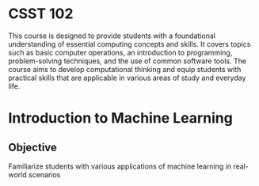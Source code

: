 # CSST 102
This course is designed to provide students with a foundational understanding of essential computing concepts and skills. It covers topics such as basic computer operations, an introduction to programming, problem-solving techniques, and the use of common software tools. The course aims to develop computational thinking and equip students with practical skills that are applicable in various areas of study and everyday life.



# Introduction to Machine Learning
## Objective
Familiarize students with various applications of machine learning in real-world scenarios



